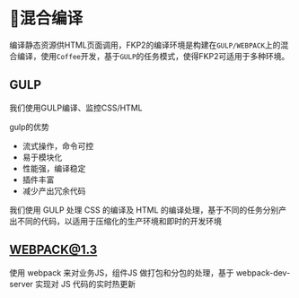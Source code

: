 # 混合编译
编译静态资源供HTML页面调用，FKP2的编译环境是构建在`GULP/WEBPACK`上的混合编译，使用`Coffee`开发，基于`GULP`的任务模式，使得FKP2可适用于多种环境。

## **GULP**
我们使用GULP编译、监控CSS/HTML  

gulp的优势
- 流式操作，命令可控
- 易于模块化
- 性能强，编译稳定
- 插件丰富
- 减少产出冗余代码  


我们使用 GULP 处理 CSS 的编译及 HTML 的编译处理，基于不同的任务分别产出不同的代码，以适用于压缩化的生产环境和即时的开发环境

## WEBPACK@1.3
使用 webpack  来对业务JS，组件JS 做打包和分包的处理，基于 webpack-dev-server 实现对 JS 代码的实时热更新
